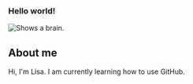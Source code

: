 ### Hello world!

<picture>
  <source media="(prefers-color-scheme: dark)" srcset="https://wp.technologyreview.com/wp-content/uploads/2019/07/gettyimages-932729844arxivbrain-10.jpg">
  <source media="(prefers-color-scheme: light)" srcset="https://wp.technologyreview.com/wp-content/uploads/2019/07/gettyimages-932729844arxivbrain-10.jpg">
  <img alt="Shows a brain." src="https://wp.technologyreview.com/wp-content/uploads/2019/07/gettyimages-932729844arxivbrain-10.jpg">
</picture>


## About me

Hi, I'm Lisa. I am currently learning how to use GitHub.

